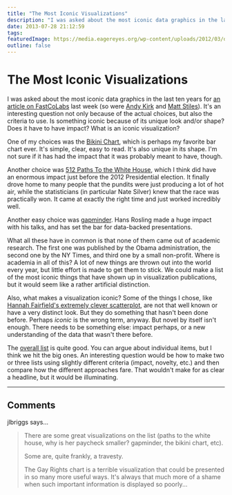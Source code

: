 ```yaml
---
title: "The Most Iconic Visualizations"
description: "I was asked about the most iconic data graphics in the last ten years for an article on FastCoLabs last week (so were Andy Kirk and Matt Stiles). It's an interesting question not only because of the actual choices, but also the criteria to use. Is something iconic because of its unique look and/or shape? Does it have to have impact? What is an iconic visualization?"
date: 2013-07-28 21:12:59
tags: 
featuredImage: https://media.eagereyes.org/wp-content/uploads/2012/03/obama-job-loss-chart.png
outline: false
---
```


# The Most Iconic Visualizations

I was asked about the most iconic data graphics in the last ten years for <a href="http://www.fastcolabs.com/3014911/top-10-iconic-data-graphics">an article on FastCoLabs</a> last week (so were <a href="http://www.visualisingdata.com/index.php/2013/07/my-selections-for-fastco-labs-top-10-iconic-data-graphics/">Andy Kirk</a> and <a href="http://thedailyviz.com">Matt Stiles</a>). It's an interesting question not only because of the actual choices, but also the criteria to use. Is something iconic because of its unique look and/or shape? Does it have to have impact? What is an iconic visualization?

One of my choices was the <a title="The Bikini Chart" href="/blog/2012/bikini-chart">Bikini Chart</a>, which is perhaps my favorite bar chart ever. It's simple, clear, easy to read. It's also unique in its shape. I'm not sure if it has had the impact that it was probably meant to have, though.

Another choice was <a href="http://elections.nytimes.com/2012/results/president/scenarios">512 Paths To the White House</a>, which I think did have an enormous impact just before the 2012 Presidential election. It finally drove home to many people that the pundits were just producing a lot of hot air, while the statisticians (in particular Nate Silver) knew that the race was practically won. It came at exactly the right time and just worked incredibly well.

Another easy choice was <a href="http://www.ted.com/talks/hans_rosling_shows_the_best_stats_you_ve_ever_seen.html">gapminder</a>. Hans Rosling made a huge impact with his talks, and has set the bar for data-backed presentations.

What all these have in common is that none of them came out of academic research. The first one was published by the Obama administration, the second one by the NY Times, and third one by a small non-profit. Where is academia in all of this? A lot of new things are thrown out into the world every year, but little effort is made to get them to stick. We could make a list of the most iconic things that have shown up in visualization publications, but it would seem like a rather artificial distinction.

Also, what makes a visualization iconic? Some of the things I chose, like <a title="The Explanatory Power of Data Points" href="/journalism/the-explanatory-power-of-data-points">Hannah Fairfield's extremely clever scatterplot</a>, are not that well known or have a very distinct look. But they do something that hasn't been done before. Perhaps <em>iconic</em> is the wrong term, anyway. But novel by itself isn't enough. There needs to be something else: impact perhaps, or a new understanding of the data that wasn't there before.

The <a href="http://www.fastcolabs.com/3014911/top-10-iconic-data-graphics">overall list</a> is quite good. You can argue about individual items, but I think we hit the big ones. An interesting question would be how to make two or three lists using slightly different criteria (impact, novelty, etc.) and then compare how the different approaches fare. That wouldn't make for as clear a headline, but it would be illuminating.


<PostedBy />


<aside class="comments">

---
## Comments

jlbriggs says…
>	There are some great visualizations on the list (paths to the white house, why is her paycheck smaller? gapminder, the bikini chart, etc).
>	
>	Some are, quite frankly, a travesty.
>	
>	The Gay Rights chart is a terrible visualization that could be presented in so many more useful ways.  It's always that much more of a shame when such important information is displayed so poorly...

</aside>

